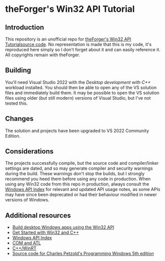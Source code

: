 # theForger's Win32 API Tutorial

## Introduction

This repository is an unofficial repo for [theForger's Win32 API Tutorial](http://www.winprog.org/tutorial/)[source code](http://bit.ly/2ntziDq). No representation is made that this is my code, it's reproduced here simply so I don't forget about it and can easily reference it. All copyrights remain with theForger.

## Building

You'll need Visual Studio 2022 with the _Desktop development with C++_ workload installed. You should then be able to open any of the VS solution files and immediately build them. It may be possible to open the VS solution files using older (but still modern) versions of Visual Studio, but I've not tested this.

## Changes

The solution and projects have been upgraded to VS 2022 Community Edition.

## Considerations

The projects successfully compile, but the source code and compiler/linker settings are dated, and so may generate compiler and security warnings during the build. These warnings don't stop the builds, but I strongly recommend you heed them before using any code in production. When using any Win32 code from this repo in production, always consult the [Windows API Index](https://docs.microsoft.com/en-us/windows/win32/apiindex/windows-api-list) for relevant and updated API usage notes, as some APIs may have since been deprecated or had their behaviour modified in newer versions of Windows.

## Additional resources

* [Build desktop Windows apps using the Win32 API](https://docs.microsoft.com/en-us/windows/win32/)
* [Get Started with Win32 and C++](https://docs.microsoft.com/en-us/windows/win32/learnwin32/learn-to-program-for-windows)
* [Windows API Index](https://docs.microsoft.com/en-us/windows/win32/apiindex/windows-api-list)
* [COM and ATL](https://docs.microsoft.com/en-us/cpp/atl/introduction-to-com-and-atl?view=msvc-160)
* [C++/WinRT](https://docs.microsoft.com/en-us/windows/uwp/cpp-and-winrt-apis/)
* [Source code for Charles Petzold's Programming Windows 5th edition](https://github.com/yottaawesome/programming-windows-5th-edition)